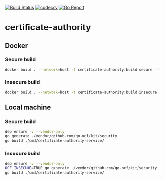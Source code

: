 [![Build Status](https://travis-ci.com/go-ocf/certificate-authority.svg?branch=master)](https://travis-ci.com/go-ocf/certificate-authority)
[![codecov](https://codecov.io/gh/go-ocf/certificate-authority/branch/master/graph/badge.svg)](https://codecov.io/gh/go-ocf/certificate-authority)
[![Go Report](https://goreportcard.com/badge/github.com/go-ocf/certificate-authority)](https://goreportcard.com/report/github.com/go-ocf/certificate-authority)

# certificate-authority

## Docker

### Secure build
```sh
docker build . --network=host -t certificate-authority:build-secure --target build-secure
```

### Insecure build
```sh
docker build . --network=host -t certificate-authority:build-insecure --target build-insecure
```

## Local machine

### Secure build
```sh
dep ensure -v --vendor-only
go generate ./vendor/github.com/go-ocf/kit/security
go build ./cmd/certificate-authority-service/
```

### Insecure build
```sh
dep ensure -v --vendor-only
OCF_INSECURE=TRUE go generate ./vendor/github.com/go-ocf/kit/security
go build ./cmd/certificate-authority-service/
```
